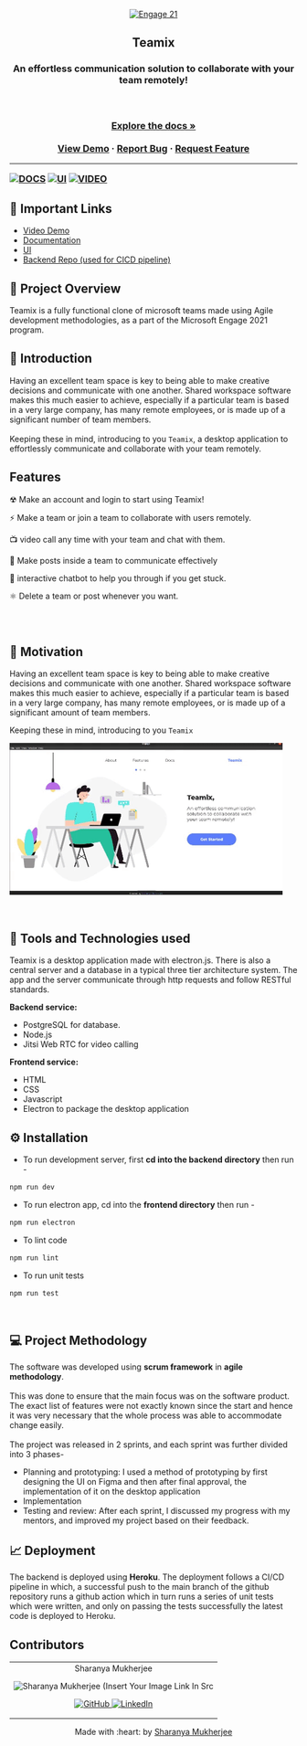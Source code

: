 <p align="center">
<a href="https://microsoft.acehacker.com/engage2021/">
	<img src="https://github.com/sharanya02/engage21/blob/main/media/miceng.png?raw=true" alt="Engage 21"/>
</a>
	<h2 align="center"> Teamix </h2>
	<h3 align="center"> An effortless communication solution to collaborate with your team remotely!<h3>
	<br />
<p align="center">
    <a href="https://docs.google.com/document/d/1ayBpxThUl-LSiEbMRk6PO29Vkzs6JzKYBtJACg6FwJU/edit?usp=sharing"><strong>Explore the docs »</strong></a>
    <br />
    <br />
    <a href="https://img.shields.io/badge/Video-Link%20to%20Video-blue?style=flat-square&logo=appveyor">View Demo</a>
    ·
    <a href="https://github.com/sharanya02/Teamix/issues">Report Bug</a>
    ·
    <a href="https://github.com/sharanya02/Teamix/issues">Request Feature</a>
	</p>
</p>

---

[![DOCS](https://img.shields.io/badge/Documentation-see%20docs-green?style=flat-square&logo=appveyor)](https://docs.google.com/document/d/1ayBpxThUl-LSiEbMRk6PO29Vkzs6JzKYBtJACg6FwJU/edit?usp=sharing) 
  [![UI ](https://img.shields.io/badge/User%20Interface-Link%20to%20UI-orange?style=flat-square&logo=appveyor)](https://www.figma.com/file/3SkFMId0IXsJMobMnReSO4/Engage?node-id=0%3A1)
[![VIDEO ](https://img.shields.io/badge/Video-Link%20to%20Video-blue?style=flat-square&logo=appveyor)](https://drive.google.com/file/d/1RyYq6SSZkVtjWR0m3NgGykxNThPl4TbK/view?usp=sharing)


## 🔗 Important Links
 * [Video Demo](https://drive.google.com/file/d/1RyYq6SSZkVtjWR0m3NgGykxNThPl4TbK/view?usp=sharing)
 * [Documentation](https://docs.google.com/document/d/1ayBpxThUl-LSiEbMRk6PO29Vkzs6JzKYBtJACg6FwJU/edit?usp=sharing)
 * [UI](https://www.figma.com/file/3SkFMId0IXsJMobMnReSO4/Engage?node-id=0%3A1)
 * [Backend Repo (used for CICD pipeline)](https://github.com/sharanya02/Teamix-backend)
	
## 📝 Project Overview

Teamix is a fully functional clone of microsoft teams made using Agile development methodologies, as a part of the Microsoft Engage 2021 program.

## 🎯 Introduction
	
Having an excellent team space is key to being able to make creative decisions and communicate with one another. 
	Shared workspace software makes this much easier to achieve, especially if a particular team is based in a very large company, has many remote employees, or is made up of a significant number of team members. 
	</br> </br>
Keeping these in mind, introducing to you `Teamix`, a desktop application to effortlessly communicate and collaborate with your team remotely.

## Features
	
☢ Make an account and login to start using Teamix!

⚡ Make a team or join a team to collaborate with users remotely.
	
📺 video call any time with your team and chat with them.

🌿 Make posts inside a team to communicate effectively

🧬 interactive chatbot to help you through if you get stuck.

⚛ Delete a team or post whenever you want.

<br> </br>
## 🌻 Motivation

Having an excellent team space is key to being able to make creative decisions and communicate with one another. Shared workspace software makes this much easier to achieve, especially if a particular team is based in a very large company, has many remote employees, or is made up of a significant amount of team members.

Keeping these in mind, introducing to you `Teamix`

![GIF demo](media/demo.gif)

<br/>

## 🧰 Tools and Technologies used

Teamix is a desktop application made with  electron.js. There is also a central server and a database in a typical three tier architecture system. The app and the server communicate through http requests and follow RESTful standards.

**Backend service:**
- PostgreSQL for database.
- Node.js
- Jitsi Web RTC for video calling

**Frontend service:**
- HTML
- CSS
- Javascript
- Electron to package the desktop application



## ⚙️ Installation
- To run development server, first **cd into the backend directory** then run -
```bash
npm run dev
```
- To run electron app, cd into the **frontend directory** then run -
```bash
npm run electron
```
- To lint code
```bash
npm run lint
```
- To run unit tests
```bash
npm run test
```
<br/>

 
## 💻 Project Methodology

The software was developed using **scrum framework** in **agile methodology**. 
</br></br>
This was done to ensure that the main focus was on the software product. The exact list of features were not exactly known since the start and hence it was very necessary that the whole process was able to accommodate change easily. 
</br></br>
The project was released in 2 sprints, and each sprint was further divided into 3 phases-

- Planning and prototyping: I used a method of prototyping by first designing the UI on Figma and then after final approval, the implementation of it on the desktop application
- Implementation
- Testing and review: After each sprint, I discussed my progress with my mentors, and improved my project based on their feedback.

## 📈 Deployment

The backend is deployed using **Heroku**. The deployment follows a CI/CD pipeline in which, a successful push to the main branch of the github repository runs a github action which in turn runs a series of unit tests which were written, and only on passing the tests successfully the latest code is deployed to Heroku.


## Contributors

<table>
	<tr align="center">
		<td>
		Sharanya Mukherjee
		<p align="center">
			<img src = "https://avatars.githubusercontent.com/u/59661067?s=400&u=380275c84d3c07dce16d669b01755d7f020d133a&v=4" width="150" height="150" alt="Sharanya Mukherjee (Insert Your Image Link In Src">
		</p>
			<p align="center">
				<a href = "https://github.com/sharanya02">
					<img src = "http://www.iconninja.com/files/241/825/211/round-collaboration-social-github-code-circle-network-icon.svg" width="36" height = "36" alt="GitHub"/>
				</a>
				<a href = "https://www.linkedin.com/in/sharanya02/">
					<img src = "http://www.iconninja.com/files/863/607/751/network-linkedin-social-connection-circular-circle-media-icon.svg" width="36" height="36" alt="LinkedIn"/>
				</a>
			</p>
		</td>
	</tr>
</table>

<p align="center">
	Made with :heart: by <a href="https://github.com/sharanya02">Sharanya Mukherjee</a>
</p>

